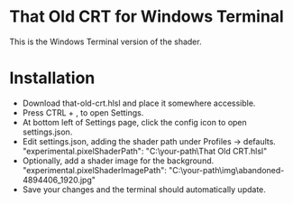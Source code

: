 # That Old CRT for Windows Terminal
This is the Windows Terminal version of the shader.

# Installation
- Download that-old-crt.hlsl and place it somewhere accessible.
- Press CTRL + , to open Settings.
- At bottom left of Settings page, click the config icon to open settings.json.
- Edit settings.json, adding the shader path under Profiles -> defaults.
"experimental.pixelShaderPath": "C:\\your-path\\That Old CRT.hlsl"
- Optionally, add a shader image for the background.
"experimental.pixelShaderImagePath": "C:\\your-path\\img\\abandoned-4894406_1920.jpg"
- Save your changes and the terminal should automatically update.